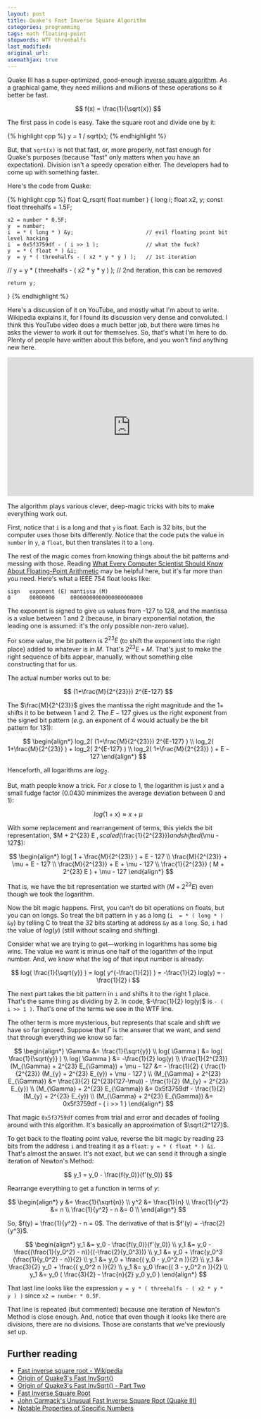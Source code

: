 ```yaml
---
layout: post
title: Quake's Fast Inverse Square Algorithm
categories: programming
tags: math floating-point
stopwords: WTF threehalfs
last_modified:
original_url:
usemathjax: true
---
```


Quake III has a super-optimized, good-enough [inverse square algorithm](https://en.wikipedia.org/wiki/Fast_inverse_square_root). As a graphical game, they need millions and millions of these operations so it better be fast.

<!--more-->

$$
f(x) = \frac{1}{\sqrt{x}}
$$

The first pass in code is easy. Take the square root and divide one by it:

{% highlight cpp %}
y = 1 / sqrt(x);
{% endhighlight %}

But, that `sqrt(x)` is not that fast, or, more properly, not fast enough for Quake's purposes (because "fast" only matters when you have an expectation). Division isn't a speedy operation either. The developers had to come up with something faster.

Here's the code from Quake:

{% highlight cpp %}
float Q_rsqrt( float number )
{
	long i;
	float x2, y;
	const float threehalfs = 1.5F;

	x2 = number * 0.5F;
	y  = number;
	i  = * ( long * ) &y;                       // evil floating point bit level hacking
	i  = 0x5f3759df - ( i >> 1 );               // what the fuck?
	y  = * ( float * ) &i;
	y  = y * ( threehalfs - ( x2 * y * y ) );   // 1st iteration
//	y  = y * ( threehalfs - ( x2 * y * y ) );   // 2nd iteration, this can be removed

	return y;
}
{% endhighlight %}

Here's a discussion of it on YouTube, and mostly what I'm about to write. Wikipedia explains it, for I found its discussion very dense and convoluted. I think this YouTube video does a much better job, but there were times he asks the viewer to work it out for themselves. So, that's what I'm here to do. Plenty of people have written about this before, and you won't find anything new here.

<div class="youtube">
<iframe width="560" height="315" src="https://www.youtube.com/embed/p8u_k2LIZyo" title="YouTube video player" frameborder="0" allow="accelerometer; autoplay; clipboard-write; encrypted-media; gyroscope; picture-in-picture" allowfullscreen></iframe>
</div>

The algorithm plays various clever, deep-magic tricks with bits to make everything work out.

First, notice that `i` is a long and that `y` is float. Each is 32 bits, but the computer uses those bits differently. Notice that the code puts the value in `number` in `y`, a `float`, but then translates it to a `long`.

The rest of the magic comes from knowing things about the bit patterns and messing with those. Reading [What Every Computer Scientist Should Know About Floating-Point Arithmetic](https://docs.oracle.com/cd/E19957-01/806-3568/ncg_goldberg.html) may be helpful here, but it's far more than you need. Here's what a IEEE 754 float looks like:

    sign   exponent (E) mantissa (M)
    0      00000000     00000000000000000000000

The exponent is signed to give us values from -127 to 128, and the mantissa is a value between 1 and 2 (because, in binary exponential notation, the leading one is assumed: it's the only possible non-zero value).

For some value, the bit pattern is $2^{23}E$ (to shift the exponent into the right place) added to whatever is in $M$. That's $2^{23}E+M$. That's just to make the right sequence of bits appear, manually, without something else constructing that for us.

The actual number works out to be:

$$
(1+\frac{M}{2^{23}}) 2^{E-127}
$$

The $\frac{M}{2^{23}}$ gives the mantissa the right magnitude and the
$1 +$ shifts it to be between 1 and 2. The $E-127$ gives us the right
exponent from the signed bit pattern (*e.g.* an exponent of 4 would
actually be the bit pattern for 131):

$$
\begin{align*}
log_2( (1+\frac{M}{2^{23}}) 2^{E-127} )          \\
log_2( 1+\frac{M}{2^{23}} ) + log_2( 2^{E-127} ) \\
log_2( 1+\frac{M}{2^{23}} ) + E - 127
\end{align*}
$$

Henceforth, all logarithms are $log_2$.

But, math people know a trick. For $x$ close to 1, the logarithm is
just $x$ and a small fudge factor (0.0430 minimizes the average
deviation between 0 and 1):

$$
log( 1 + x ) \approx x + \mu
$$

With some replacement and rearrangement of terms, this yields the bit
representation, $M + 2^{23} E $, scaled ($\frac{1}{2^{23}}$) and
shifted ($\mu - 127$):

$$
\begin{align*}
log( 1 + \frac{M}{2^{23}} ) + E - 127         \\
\frac{M}{2^{23}} + \mu + E - 127              \\
\frac{M}{2^{23}} + E + \mu - 127              \\
\frac{1}{2^{23}} ( M + 2^{23} E ) + \mu - 127
\end{align*}
$$

That is, we have the bit representation we started with ($M + 2^{23}
E$) even though we took the logarithm.

Now the bit magic happens. First, you can't do bit operations on
floats, but you can on longs. So treat the bit pattern in `y` as a
long (`i  = * ( long * ) &y`) by telling C to treat the 32 bits
starting at address `&y` as a `long`. So, `i` had the value of
$log(y)$ (still without scaling and shifting).

Consider what we are trying to get—working in
logarithms has some big wins. The value we want is minus one half of
the logarithm of the input number. And, we know what the log of that
input number is already:

$$
log( \frac{1}{\sqrt{y}} ) = log( y^{-\frac{1}{2}} ) = -\frac{1}{2} log(y) = -\frac{1}{2} i
$$

The next part takes the bit pattern in `i` and shifts it to the right
1 place. That's the same thing as dividing by 2. In code,
$-\frac{1}{2} log(y)$ is `- ( i >> 1 )`. That's one of the terms we
see in the WTF line.

The other term is more mysterious, but represents that scale and shift
we have so far ignored. Suppose that $\Gamma$ is the answer that we
want, and send that through everything we know so far:

$$
\begin{align*}
\Gamma        &= \frac{1}{\sqrt{y}}        \\
log( \Gamma ) &= log( \frac{1}{\sqrt{y}} ) \\
log( \Gamma ) &= -\frac{1}{2} log(y)       \\
\frac{1}{2^{23}} (M_{\Gamma} + 2^{23} E_{\Gamma}) + \mu - 127 &= - \frac{1}{2} ( \frac{1}{2^{23}} (M_{y} + 2^{23} E_{y}) + \mu - 127 ) \\
(M_{\Gamma} + 2^{23} E_{\Gamma}) &=  \frac{3}{2} (2^{23}(127-\mu)) - \frac{1}{2} (M_{y} + 2^{23} E_{y}) \\
(M_{\Gamma} + 2^{23} E_{\Gamma}) &= 0x5f3759df - \frac{1}{2} (M_{y} + 2^{23} E_{y}) \\
(M_{\Gamma} + 2^{23} E_{\Gamma}) &= 0x5f3759df - ( i >> 1 )
\end{align*}
$$

That magic `0x5f3759df` comes from trial and error and decades of fooling around with this algorithm. It's basically an approximation of $\sqrt{2^127}$.

To get back to the floating point value, reverse the bit magic by
reading 23 bits from the address `i` and treating it as a `float`:
`y = * ( float * ) &i`. That's almost the answer. It's not exact, but we can send it through a single iteration of Newton's Method:

$$
y_1 = y_0 - \frac{f(y_0)}{f'(y_0)}
$$

Rearrange everything to get a function in terms of $y$:

$$
\begin{align*}
y                 &= \frac{1}{\sqrt{n}}  \\
y^2               &= \frac{1}{n}         \\
\frac{1}{y^2}     &= n                   \\
\frac{1}{y^2} - n &= 0                   \\
\end{align*}
$$

So, $f(y) = \frac{1}{y^2} - n = 0$. The derivative of that is $f'(y) = -\frac{2}{y^3}$.

$$
\begin{align*}
y_1 &= y_0 - \frac{f(y_0)}{f'(y_0)}                           \\
y_1 &= y_0 - \frac{(\frac{1}{y_0^2} - n)}{(-\frac{2}{y_0^3})} \\
y_1 &= y_0 + \frac{y_0^3 (\frac{1}{y_0^2} - n)}{2}            \\
y_1 &= y_0 + \frac{( y_0 - y_0^2 n )}{2}                      \\
y_1 &= \frac{3}{2} y_0 + \frac{( y_0^2 n )}{2}                \\
y_1 &= y_0 \frac{( 3 - y_0^2 n )}{2}                          \\
y_1 &= y_0 ( \frac{3}{2} - \frac{n}{2} y_0 y_0 )
\end{align*}
$$

That last line looks like the expression `y = y * ( threehalfs - ( x2 * y * y ) )` since `x2 = number * 0.5F`.

That line is repeated (but commented) because one iteration of Newton's Method is close enough. And, notice that even though it looks like there are divisions, there are no divisions. Those are constants that we've previously set up.

## Further reading


* [Fast inverse square root - Wikipedia](https://en.wikipedia.org/wiki/Fast_inverse_square_root)
* [Origin of Quake3's Fast InvSqrt()](https://www.beyond3d.com/content/articles/8/)
* [Origin of Quake3's Fast InvSqrt() - Part Two](https://www.beyond3d.com/content/articles/15/)
* [Fast Inverse Square Root](http://www.lomont.org/papers/2003/InvSqrt.pdf)
* [John Carmack's Unusual Fast Inverse Square Root (Quake III)](https://stackoverflow.com/questions/1349542/john-carmacks-unusual-fast-inverse-square-root-quake-iii)
* [Notable Properties of Specific Numbers](https://mrob.com/pub/math/numbers-16.html#le009_16)
